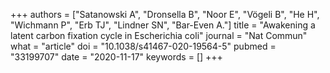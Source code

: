 +++
authors = ["Satanowski A", "Dronsella B", "Noor E", "Vögeli B", "He H", "Wichmann P", "Erb TJ", "Lindner SN", "Bar-Even A."]
title = "Awakening a latent carbon fixation cycle in Escherichia coli"
journal = "Nat Commun"
what = "article"
doi = "10.1038/s41467-020-19564-5"
pubmed = "33199707"
date = "2020-11-17"
keywords = []
+++

